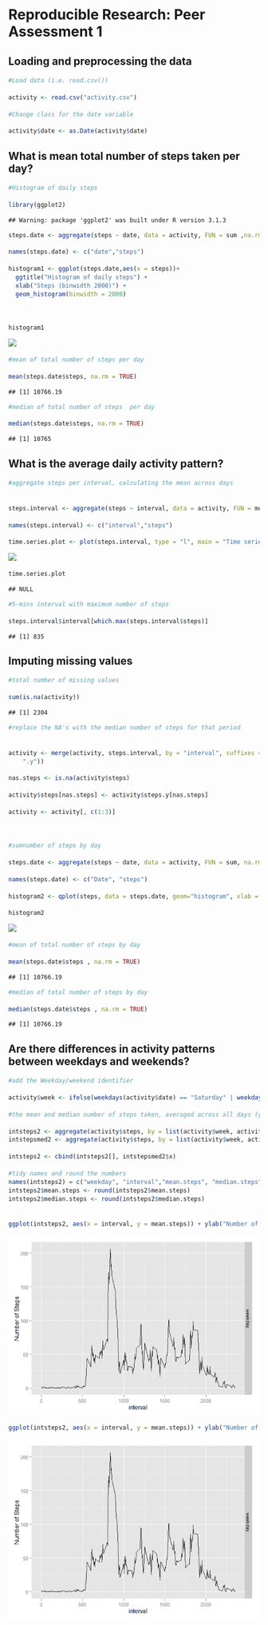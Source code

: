 # Reproducible Research: Peer Assessment 1


## Loading and preprocessing the data


```r
#Load data (i.e. read.csv())

activity <- read.csv("activity.csv")

#Change class for the date variable

activity$date <- as.Date(activity$date)
```

## What is mean total number of steps taken per day?


```r
#Histogram of daily steps

library(ggplot2)
```

```
## Warning: package 'ggplot2' was built under R version 3.1.3
```

```r
steps.date <- aggregate(steps ~ date, data = activity, FUN = sum ,na.rm=TRUE)

names(steps.date) <- c("date","steps")

histogram1 <- ggplot(steps.date,aes(x = steps))+
  ggtitle("Histogram of daily steps") +
  xlab("Steps (binwidth 2000)") +
  geom_histogram(binwidth = 2000)



histogram1
```

![](PA1_template_files/figure-html/unnamed-chunk-2-1.png) 

```r
#mean of total number of steps per day

mean(steps.date$steps, na.rm = TRUE)
```

```
## [1] 10766.19
```

```r
#median of total number of steps  per day

median(steps.date$steps, na.rm = TRUE)
```

```
## [1] 10765
```

## What is the average daily activity pattern?


```r
#aggregate steps per interval, calculating the mean across days


steps.interval <- aggregate(steps ~ interval, data = activity, FUN = mean ,na.rm=TRUE)

names(steps.interval) <- c("interval","steps")

time.series.plot <- plot(steps.interval, type = "l", main = "Time series plot type = l " )
```

![](PA1_template_files/figure-html/unnamed-chunk-3-1.png) 

```r
time.series.plot
```

```
## NULL
```

```r
#5-mins interval with maximum number of steps

steps.interval$interval[which.max(steps.interval$steps)]
```

```
## [1] 835
```

## Imputing missing values



```r
#total number of missing values

sum(is.na(activity))
```

```
## [1] 2304
```

```r
#replace the NA's with the median number of steps for that period


activity <- merge(activity, steps.interval, by = "interval", suffixes = c("", 
    ".y"))

nas.steps <- is.na(activity$steps)

activity$steps[nas.steps] <- activity$steps.y[nas.steps]

activity <- activity[, c(1:3)]



#sumnumber of steps by day 

steps.date <- aggregate(steps ~ date, data = activity, FUN = sum, na.rm=TRUE)

names(steps.date) <- c("Date", "steps")

histogram2 <- qplot(steps, data = steps.date, geom="histogram", xlab = "Daily number of steps", binwidth = 300)

histogram2
```

![](PA1_template_files/figure-html/unnamed-chunk-4-1.png) 

```r
#mean of total number of steps by day

mean(steps.date$steps , na.rm = TRUE)
```

```
## [1] 10766.19
```

```r
#median of total number of steps by day

median(steps.date$steps , na.rm = TRUE)
```

```
## [1] 10766.19
```

## Are there differences in activity patterns between weekdays and weekends?



```r
#add the Weekday/weekend identifier

activity$week <- ifelse(weekdays(activity$date) == "Saturday" | weekdays(activity$date) == "Sunday" ,"weekend","weekday")

#the mean and median number of steps taken, averaged across all days (y-axis)

intsteps2 <- aggregate(activity$steps, by = list(activity$week, activity$interval), mean, na.rm=TRUE)
intstepsmed2 <- aggregate(activity$steps, by = list(activity$week, activity$interval), median, na.rm=TRUE)

intsteps2 <- cbind(intsteps2[], intstepsmed2$x)

#tidy names and round the numbers
names(intsteps2) = c("weekday", "interval","mean.steps", "median.steps")
intsteps2$mean.steps <- round(intsteps2$mean.steps)
intsteps2$median.steps <- round(intsteps2$median.steps)


ggplot(intsteps2, aes(x = interval, y = mean.steps)) + ylab("Number of Steps") + geom_line() + facet_grid(weekday~.)
```

![](PA1_template_files/figure-html/unnamed-chunk-5-1.png) 

```r
ggplot(intsteps2, aes(x = interval, y = mean.steps)) + ylab("Number of Steps") + geom_line() + facet_grid(weekday~.)
```

![](PA1_template_files/figure-html/unnamed-chunk-5-2.png) 
